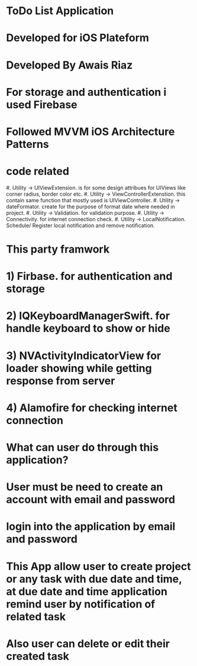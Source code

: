 # ToDo List Application
# Developed for iOS Plateform
# Developed By Awais Riaz

# For storage and authentication i used Firebase
# Followed MVVM iOS Architecture Patterns

# code related
#.    Utility -> UIViewExtension.            is for some design attribues for UIViews like corner radius, border color etc.
#.    Utility -> ViewControllerExtenstion.   this contain same function that mostly used is UIViewController.
#.    Utility -> dateFormator.               create for the purpose of format date where needed in project.
#.    Utility -> Validation.                 for validation purpose.
#.    Utility -> Connectivity.               for internet connection check.
#.    Utility -> LocalNotification.          Schedule/ Register local notification and remove notification.

# This party framwork
# 1) Firbase.                   for authentication and storage
# 2) IQKeyboardManagerSwift.    for handle keyboard to show or hide
# 3) NVActivityIndicatorView    for loader showing while getting response from server
# 4) Alamofire                  for checking internet connection

# What can user do through this application?
# User must be need to create an account with email and password
# login into the application by email and password
# This App allow user to create project or any task with due date and time, at due date and time application remind user by notification of related task
# Also user can delete or edit their created task

